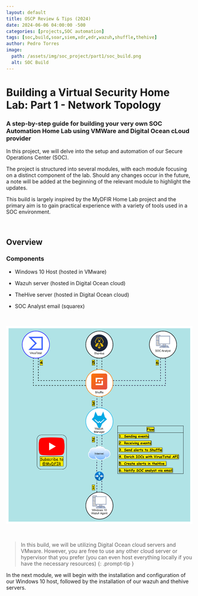 ```yaml
---
layout: default
title: OSCP Review & Tips (2024)
date: 2024-06-06 04:00:00 -500
categories: [projects,SOC automation]
tags: [soc,build,soar,siem,xdr,edr,wazuh,shuffle,thehive]
author: Pedro Torres
image: 
  path: /assets/img/soc_project/part1/soc_build.png
  alt: SOC Build
---
```


# Building a Virtual Security Home Lab: Part 1 - Network Topology

### A step-by-step guide for building your very own SOC Automation Home Lab using VMWare and Digital Ocean cLoud provider

In this project, we will delve into the setup and automation of our Secure Operations Center (SOC).

The project is structured into several modules, with each module focusing on a distinct component of the lab. Should any changes occur in the future, a note will be added at the beginning of the relevant module to highlight the updates.

This build is largely inspired by the MyDFIR Home Lab project and the primary aim is to gain practical experience with a variety of tools used in a SOC environment.

&nbsp;  

## Overview

### Components

* Windows 10 Host (hosted in VMware)

* Wazuh server (hosted in Digital Ocean cloud) 

* TheHive server (hosted in Digital Ocean cloud) 

* SOC Analyst email (squarex)  

&nbsp;  

![Diagram](/assets/img/soc_project/part1/socautomation3.drawio.svg)

&nbsp;  

> In this build, we will be utilizing Digital Ocean cloud servers and VMware. However, you are free to use any other cloud server or hypervisor that you prefer (you can even host everything locally if you have the necessary resources)
{: .prompt-tip }

In the next module, we will begin with the installation and configuration of our Windows 10 host, followed by the installation of our wazuh and thehive servers.
